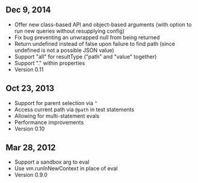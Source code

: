 ## Dec 9, 2014
* Offer new class-based API and object-based arguments (with option to run new queries without resupplying config)
* Fix bug preventing an unwrapped null from being returned
* Return undefined instead of false upon failure to find path (since undefined is not a possible JSON value)
* Support "all" for resultType ("path" and "value" together)
* Support "." within properties
* Version 0.11

## Oct 23, 2013

* Support for parent selection via `^`
* Access current path via `@path` in test statements
* Allowing for multi-statement evals
* Performance improvements
* Version 0.10

## Mar 28, 2012

* Support a sandbox arg to eval
* Use vm.runInNewContext in place of eval
* Version 0.9.0
